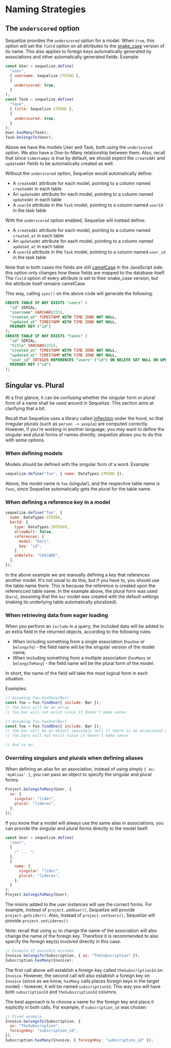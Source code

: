 # Naming Strategies

## The `underscored` option

Sequelize provides the `underscored` option for a model. When `true`, this option will set the `field` option on all attributes to the [snake_case](https://en.wikipedia.org/wiki/Snake_case) version of its name. This also applies to foreign keys automatically generated by associations and other automatically generated fields. Example:

```js
const User = sequelize.define(
  "user",
  { username: Sequelize.STRING },
  {
    underscored: true,
  }
);
const Task = sequelize.define(
  "task",
  { title: Sequelize.STRING },
  {
    underscored: true,
  }
);
User.hasMany(Task);
Task.belongsTo(User);
```

Above we have the models User and Task, both using the `underscored` option. We also have a One-to-Many relationship between them. Also, recall that since `timestamps` is true by default, we should expect the `createdAt` and `updatedAt` fields to be automatically created as well.

Without the `underscored` option, Sequelize would automatically define:

- A `createdAt` attribute for each model, pointing to a column named `createdAt` in each table
- An `updatedAt` attribute for each model, pointing to a column named `updatedAt` in each table
- A `userId` attribute in the `Task` model, pointing to a column named `userId` in the task table

With the `underscored` option enabled, Sequelize will instead define:

- A `createdAt` attribute for each model, pointing to a column named `created_at` in each table
- An `updatedAt` attribute for each model, pointing to a column named `updated_at` in each table
- A `userId` attribute in the `Task` model, pointing to a column named `user_id` in the task table

Note that in both cases the fields are still [camelCase](https://en.wikipedia.org/wiki/Camel_case) in the JavaScript side; this option only changes how these fields are mapped to the database itself. The `field` option of every attribute is set to their snake_case version, but the attribute itself remains camelCase.

This way, calling `sync()` on the above code will generate the following:

```sql
CREATE TABLE IF NOT EXISTS "users" (
  "id" SERIAL,
  "username" VARCHAR(255),
  "created_at" TIMESTAMP WITH TIME ZONE NOT NULL,
  "updated_at" TIMESTAMP WITH TIME ZONE NOT NULL,
  PRIMARY KEY ("id")
);
CREATE TABLE IF NOT EXISTS "tasks" (
  "id" SERIAL,
  "title" VARCHAR(255),
  "created_at" TIMESTAMP WITH TIME ZONE NOT NULL,
  "updated_at" TIMESTAMP WITH TIME ZONE NOT NULL,
  "user_id" INTEGER REFERENCES "users" ("id") ON DELETE SET NULL ON UPDATE CASCADE,
  PRIMARY KEY ("id")
);
```

## Singular vs. Plural

At a first glance, it can be confusing whether the singular form or plural form of a name shall be used around in Sequelize. This section aims at clarifying that a bit.

Recall that Sequelize uses a library called [inflection](https://www.npmjs.com/package/inflection) under the hood, so that irregular plurals (such as `person -> people`) are computed correctly. However, if you're working in another language, you may want to define the singular and plural forms of names directly; sequelize allows you to do this with some options.

### When defining models

Models should be defined with the singular form of a word. Example:

```js
sequelize.define("foo", { name: DataTypes.STRING });
```

Above, the model name is `foo` (singular), and the respective table name is `foos`, since Sequelize automatically gets the plural for the table name.

### When defining a reference key in a model

```js
sequelize.define("foo", {
  name: DataTypes.STRING,
  barId: {
    type: DataTypes.INTEGER,
    allowNull: false,
    references: {
      model: "bars",
      key: "id",
    },
    onDelete: "CASCADE",
  },
});
```

In the above example we are manually defining a key that references another model. It's not usual to do this, but if you have to, you should use the table name there. This is because the reference is created upon the referencced table name. In the example above, the plural form was used (`bars`), assuming that the `bar` model was created with the default settings (making its underlying table automatically pluralized).

### When retrieving data from eager loading

When you perform an `include` in a query, the included data will be added to an extra field in the returned objects, according to the following rules:

- When including something from a single association (`hasOne` or `belongsTo`) - the field name will be the singular version of the model name;
- When including something from a multiple association (`hasMany` or `belongsToMany`) - the field name will be the plural form of the model.

In short, the name of the field will take the most logical form in each situation.

Examples:

```js
// Assuming Foo.hasMany(Bar)
const foo = Foo.findOne({ include: Bar });
// foo.bars will be an array
// foo.bar will not exist since it doens't make sense

// Assuming Foo.hasOne(Bar)
const foo = Foo.findOne({ include: Bar });
// foo.bar will be an object (possibly null if there is no associated model)
// foo.bars will not exist since it doens't make sense

// And so on.
```

### Overriding singulars and plurals when defining aliases

When defining an alias for an association, instead of using simply `{ as: 'myAlias' }`, you can pass an object to specify the singular and plural forms:

```js
Project.belongsToMany(User, {
  as: {
    singular: "líder",
    plural: "líderes",
  },
});
```

If you know that a model will always use the same alias in associations, you can provide the singular and plural forms directly to the model itself:

```js
const User = sequelize.define(
  "user",
  {
    /* ... */
  },
  {
    name: {
      singular: "líder",
      plural: "líderes",
    },
  }
);
Project.belongsToMany(User);
```

The mixins added to the user instances will use the correct forms. For example, instead of `project.addUser()`, Sequelize will provide `project.getLíder()`. Also, instead of `project.setUsers()`, Sequelize will provide `project.setLíderes()`.

Note: recall that using `as` to change the name of the association will also change the name of the foreign key. Therefore it is recommended to also specify the foreign key(s) involved directly in this case.

```js
// Example of possible mistake
Invoice.belongsTo(Subscription, { as: "TheSubscription" });
Subscription.hasMany(Invoice);
```

The first call above will establish a foreign key called `theSubscriptionId` on `Invoice`. However, the second call will also establish a foreign key on `Invoice` (since as we know, `hasMany` calls places foreign keys in the target model) - however, it will be named `subscriptionId`. This way you will have both `subscriptionId` and `theSubscriptionId` columns.

The best approach is to choose a name for the foreign key and place it explicitly in both calls. For example, if `subscription_id` was chosen:

```js
// Fixed example
Invoice.belongsTo(Subscription, {
  as: "TheSubscription",
  foreignKey: "subscription_id",
});
Subscription.hasMany(Invoice, { foreignKey: "subscription_id" });
```
